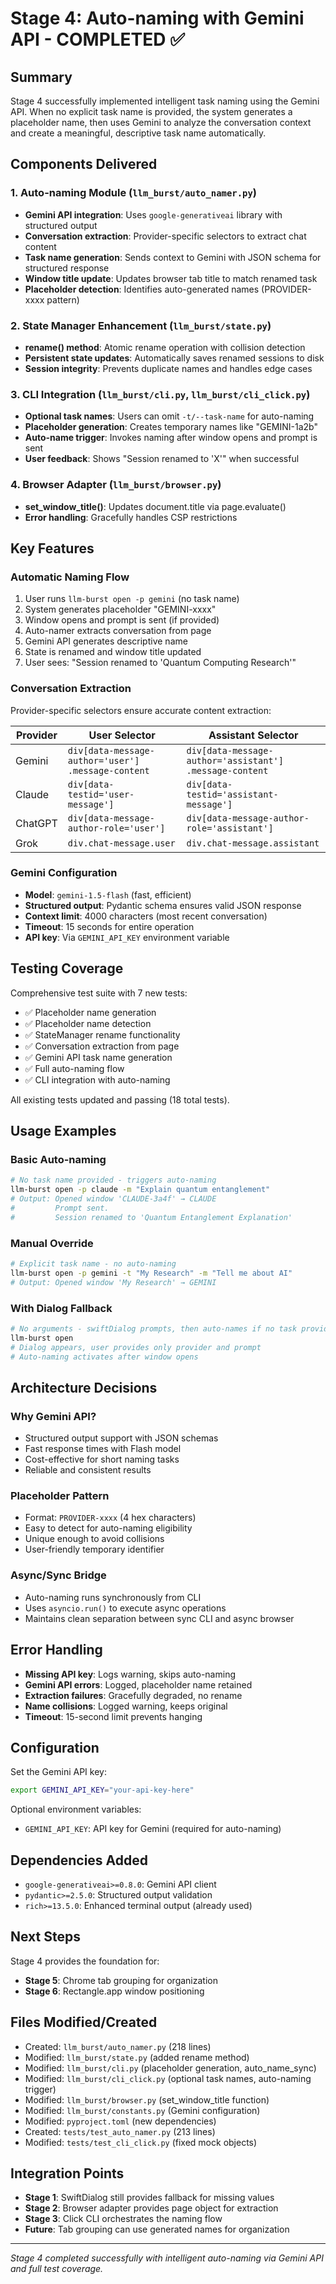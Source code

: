 # Stage 4: Auto-naming with Gemini API - COMPLETED ✅

## Summary
Stage 4 successfully implemented intelligent task naming using the Gemini API. When no explicit task name is provided, the system generates a placeholder name, then uses Gemini to analyze the conversation context and create a meaningful, descriptive task name automatically.

## Components Delivered

### 1. Auto-naming Module (`llm_burst/auto_namer.py`)
- **Gemini API integration**: Uses `google-generativeai` library with structured output
- **Conversation extraction**: Provider-specific selectors to extract chat content
- **Task name generation**: Sends context to Gemini with JSON schema for structured response
- **Window title update**: Updates browser tab title to match renamed task
- **Placeholder detection**: Identifies auto-generated names (PROVIDER-xxxx pattern)

### 2. State Manager Enhancement (`llm_burst/state.py`)
- **rename() method**: Atomic rename operation with collision detection
- **Persistent state updates**: Automatically saves renamed sessions to disk
- **Session integrity**: Prevents duplicate names and handles edge cases

### 3. CLI Integration (`llm_burst/cli.py`, `llm_burst/cli_click.py`)
- **Optional task names**: Users can omit `-t/--task-name` for auto-naming
- **Placeholder generation**: Creates temporary names like "GEMINI-1a2b"
- **Auto-name trigger**: Invokes naming after window opens and prompt is sent
- **User feedback**: Shows "Session renamed to 'X'" when successful

### 4. Browser Adapter (`llm_burst/browser.py`)
- **set_window_title()**: Updates document.title via page.evaluate()
- **Error handling**: Gracefully handles CSP restrictions

## Key Features

### Automatic Naming Flow
1. User runs `llm-burst open -p gemini` (no task name)
2. System generates placeholder "GEMINI-xxxx"
3. Window opens and prompt is sent (if provided)
4. Auto-namer extracts conversation from page
5. Gemini API generates descriptive name
6. State is renamed and window title updated
7. User sees: "Session renamed to 'Quantum Computing Research'"

### Conversation Extraction
Provider-specific selectors ensure accurate content extraction:

| Provider | User Selector | Assistant Selector |
|----------|--------------|-------------------|
| Gemini | `div[data-message-author='user'] .message-content` | `div[data-message-author='assistant'] .message-content` |
| Claude | `div[data-testid='user-message']` | `div[data-testid='assistant-message']` |
| ChatGPT | `div[data-message-author-role='user']` | `div[data-message-author-role='assistant']` |
| Grok | `div.chat-message.user` | `div.chat-message.assistant` |

### Gemini Configuration
- **Model**: `gemini-1.5-flash` (fast, efficient)
- **Structured output**: Pydantic schema ensures valid JSON response
- **Context limit**: 4000 characters (most recent conversation)
- **Timeout**: 15 seconds for entire operation
- **API key**: Via `GEMINI_API_KEY` environment variable

## Testing Coverage
Comprehensive test suite with 7 new tests:
- ✅ Placeholder name generation
- ✅ Placeholder name detection
- ✅ StateManager rename functionality
- ✅ Conversation extraction from page
- ✅ Gemini API task name generation
- ✅ Full auto-naming flow
- ✅ CLI integration with auto-naming

All existing tests updated and passing (18 total tests).

## Usage Examples

### Basic Auto-naming
```bash
# No task name provided - triggers auto-naming
llm-burst open -p claude -m "Explain quantum entanglement"
# Output: Opened window 'CLAUDE-3a4f' → CLAUDE
#         Prompt sent.
#         Session renamed to 'Quantum Entanglement Explanation'
```

### Manual Override
```bash
# Explicit task name - no auto-naming
llm-burst open -p gemini -t "My Research" -m "Tell me about AI"
# Output: Opened window 'My Research' → GEMINI
```

### With Dialog Fallback
```bash
# No arguments - swiftDialog prompts, then auto-names if no task provided
llm-burst open
# Dialog appears, user provides only provider and prompt
# Auto-naming activates after window opens
```

## Architecture Decisions

### Why Gemini API?
- Structured output support with JSON schemas
- Fast response times with Flash model
- Cost-effective for short naming tasks
- Reliable and consistent results

### Placeholder Pattern
- Format: `PROVIDER-xxxx` (4 hex characters)
- Easy to detect for auto-naming eligibility
- Unique enough to avoid collisions
- User-friendly temporary identifier

### Async/Sync Bridge
- Auto-naming runs synchronously from CLI
- Uses `asyncio.run()` to execute async operations
- Maintains clean separation between sync CLI and async browser

## Error Handling
- **Missing API key**: Logs warning, skips auto-naming
- **Gemini API errors**: Logged, placeholder name retained
- **Extraction failures**: Gracefully degraded, no rename
- **Name collisions**: Logged warning, keeps original
- **Timeout**: 15-second limit prevents hanging

## Configuration
Set the Gemini API key:
```bash
export GEMINI_API_KEY="your-api-key-here"
```

Optional environment variables:
- `GEMINI_API_KEY`: API key for Gemini (required for auto-naming)

## Dependencies Added
- `google-generativeai>=0.8.0`: Gemini API client
- `pydantic>=2.5.0`: Structured output validation
- `rich>=13.5.0`: Enhanced terminal output (already used)

## Next Steps
Stage 4 provides the foundation for:
- **Stage 5**: Chrome tab grouping for organization
- **Stage 6**: Rectangle.app window positioning

## Files Modified/Created
- Created: `llm_burst/auto_namer.py` (218 lines)
- Modified: `llm_burst/state.py` (added rename method)
- Modified: `llm_burst/cli.py` (placeholder generation, auto_name_sync)
- Modified: `llm_burst/cli_click.py` (optional task names, auto-naming trigger)
- Modified: `llm_burst/browser.py` (set_window_title function)
- Modified: `llm_burst/constants.py` (Gemini configuration)
- Modified: `pyproject.toml` (new dependencies)
- Created: `tests/test_auto_namer.py` (213 lines)
- Modified: `tests/test_cli_click.py` (fixed mock objects)

## Integration Points
- **Stage 1**: SwiftDialog still provides fallback for missing values
- **Stage 2**: Browser adapter provides page object for extraction
- **Stage 3**: Click CLI orchestrates the naming flow
- **Future**: Tab grouping can use generated names for organization

---
*Stage 4 completed successfully with intelligent auto-naming via Gemini API and full test coverage.*